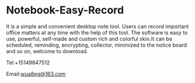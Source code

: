 # Notebook-Easy-Record

It is a simple and convenient desktop note tool. Users can record important office matters at any time with the help of this tool. The software is easy to use, powerful, self-made and custom rich and colorful skin.It can be scheduled, reminding, encrypting, collector, minimized to the notice board and so on, welcome to download.

Tel:+15149847512

Email:wua8eg@163.com
